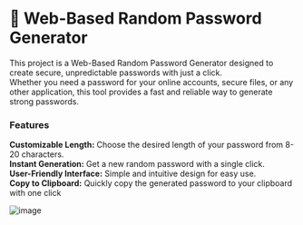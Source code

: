 # 🔐 Web-Based Random Password Generator
This project is a Web-Based Random Password Generator designed to create secure, unpredictable passwords with just a click.  
Whether you need a password for your online accounts, secure files, or any other application, this tool provides a fast and reliable way to generate strong passwords.  
### Features
**Customizable Length:** Choose the desired length of your password from 8-20 characters.  
**Instant Generation:** Get a new random password with a single click.  
**User-Friendly Interface:** Simple and intuitive design for easy use.  
**Copy to Clipboard:** Quickly copy the generated password to your clipboard with one click  

![image](https://github.com/user-attachments/assets/0f310034-ff24-4a8f-8151-bda16950832a)
